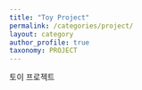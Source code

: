 ```yaml
---
title: "Toy Project"
permalink: /categories/project/
layout: category
author_profile: true
taxonomy: PROJECT
---
```


토이 프로젝트
